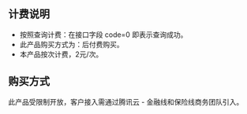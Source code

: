 ## 计费说明
- 按照查询计费：在接口字段 code=0 即表示查询成功。
- 此产品购买方式为：后付费购买。
- 本产品按次计费，2元/次。
 
## 购买方式
此产品受限制开放，客户接入需通过腾讯云 - 金融线和保险线商务团队引入。
